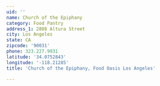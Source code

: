 ```yaml
---
uid: ''
name: Church of the Epiphany
category: Food Pantry
address_1: 2808 Altura Street
city: Los Angeles
state: CA
zipcode: '90031'
phone: 323.227.9931
latitude: '34.0752843'
longitude: '-118.21285'
title: 'Church of the Epiphany, Food Oasis Los Angeles'

---
```

